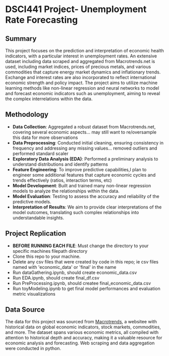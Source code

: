 # DSCI441 Project- Unemployment Rate Forecasting 

## Summary
This project focuses on the prediction and interpretation of economic health indicators, with a particular interest in unemployment rates. An extensive dataset including data scraped and aggregated from Macrotrends.net is used, including market indices, prices of precious metals, and various commodities that capture energy market dynamics and inflationary trends. Exchange and interest rates are also incorporated to reflect international economic strength and policy impact. The project aims to utilize machine learning methods like non-linear regression and neural networks to model and forecast economic indicators such as unemployment, aiming to reveal the complex interrelations within the data.

## Methodology
- **Data Collection**: Aggregated a robust dataset from Macrotrends.net, covering several economic aspects... may still want to re/oversample this data for more observations
- **Data Preprocessing**: Conducted initial cleaning, ensuring consistency in frequency and addressing any missing values... removed outliers and performed standard scaler
- **Exploratory Data Analysis (EDA)**: Performed a preliminary analysis to understand distributions and identify patterns
- **Feature Engineering**: To improve predictive capabilities,I plan to engineer some additional features that capture economic cycles and trends effectively (ratios, interaction terms, etc)
- **Model Development**: Built and trained many non-linear regression models to analyze the relationships within the data.
- **Model Evaluation**: Testing to assess the accuracy and reliability of the predictive models.
- **Interpretation of Results**: We aim to provide clear interpretations of the model outcomes, translating such complex relationships into understandable insights.

## Project Replication
- **BEFORE RUNNING EACH FILE**: Must change the directory to your specific machines filepath directory
- Clone this repo to your machine.
- Delete any csv files that were created by code in this repo; ie csv files named with 'economic_data' or 'final' in the name
- Run dataGathering.ipynb, should create economic_data.csv
- Run EDA.ipynb, should create final_df.csv
- Run PreProcessing.ipynb, should createe final_economic_data.csv
- Run toyModeling.ipynb to get final model performances and evaluation metric visualizations   

## Data Source
The data for this project was sourced from [Macrotrends](https://www.macrotrends.net), a websitee with historical data on global economic indicators, stock markets, commodities, and more. The dataset spans various economic metrics, all compiled with attention to historical depth and accuracy, making it a valuable resource for economic analysis and forecasting. Web scraping and data aggregation were conducted in python. 
